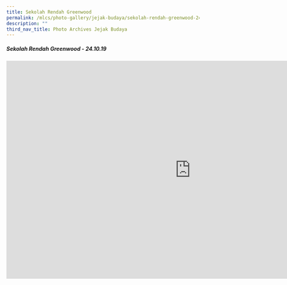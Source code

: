 ```yaml
---
title: Sekolah Rendah Greenwood
permalink: /mlcs/photo-gallery/jejak-budaya/sekolah-rendah-greenwood-24-10-19/
description: ""
third_nav_title: Photo Archives Jejak Budaya
---
```

##### Sekolah Rendah Greenwood - 24.10.19

<iframe allowfullscreen="true" height="569" width="960" frameborder="0" src="https://docs.google.com/presentation/d/e/2PACX-1vRcDIcjxjlmxAS3L_E49eV44_zXNAQvY9e5fP4HVXWWBk4-BEkGsy8eKFt8Fnh7wzY2aBMx9SUd9HT0/embed?start=true&amp;loop=true&amp;delayms=5000"></iframe>